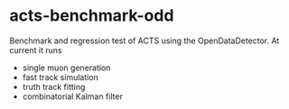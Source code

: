 # acts-benchmark-odd

Benchmark and regression test of ACTS using the OpenDataDetector.
At current it runs 
 * single muon generation
 * fast track simulation
 * truth track fitting
 * combinatorial Kalman filter
